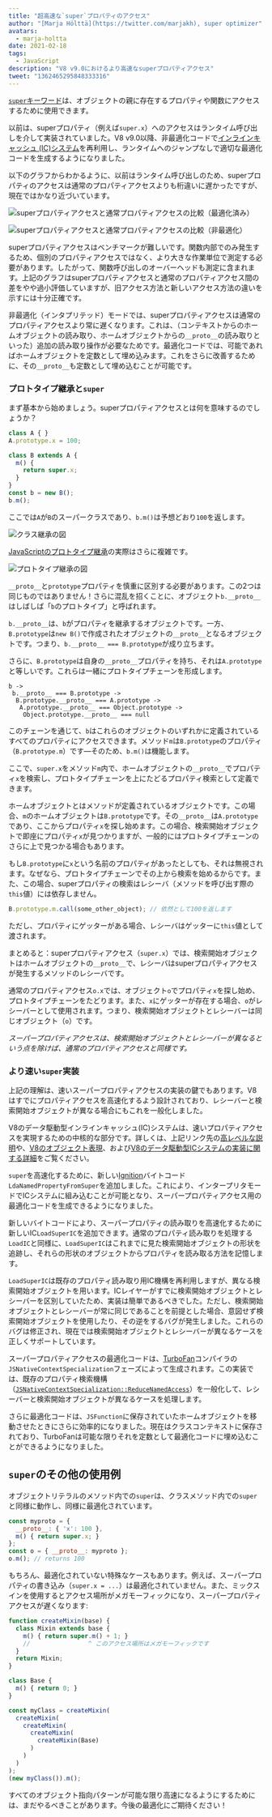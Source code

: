 ```yaml
---
title: "超高速な`super`プロパティのアクセス"
author: "[Marja Hölttä](https://twitter.com/marjakh), super optimizer"
avatars:
  - marja-holtta
date: 2021-02-18
tags:
  - JavaScript
description: "V8 v9.0におけるより高速なsuperプロパティアクセス"
tweet: "1362465295848333316"
---
```


[`super`キーワード](https://developer.mozilla.org/en-US/docs/Web/JavaScript/Reference/Operators/super)は、オブジェクトの親に存在するプロパティや関数にアクセスするために使用できます。

以前は、superプロパティ（例えば`super.x`）へのアクセスはランタイム呼び出しを介して実装されていました。V8 v9.0以降、非最適化コードで[インラインキャッシュ (IC)システム](https://mathiasbynens.be/notes/shapes-ics)を再利用し、ランタイムへのジャンプなしで適切な最適化コードを生成するようになりました。

<!--truncate-->
以下のグラフからわかるように、以前はランタイム呼び出しのため、superプロパティのアクセスは通常のプロパティアクセスよりも桁違いに遅かったですが、現在ではかなり近づいています。

![superプロパティアクセスと通常プロパティアクセスの比較（最適化済み）](/_img/fast-super/super-opt.svg)

![superプロパティアクセスと通常プロパティアクセスの比較（非最適化）](/_img/fast-super/super-no-opt.svg)

superプロパティアクセスはベンチマークが難しいです。関数内部でのみ発生するため、個別のプロパティアクセスではなく、より大きな作業単位で測定する必要があります。したがって、関数呼び出しのオーバーヘッドも測定に含まれます。上記のグラフはsuperプロパティアクセスと通常のプロパティアクセス間の差をやや過小評価していますが、旧アクセス方法と新しいアクセス方法の違いを示すには十分正確です。

非最適化（インタプリテッド）モードでは、superプロパティアクセスは通常のプロパティアクセスより常に遅くなります。これは、（コンテキストからのホームオブジェクトの読み取り、ホームオブジェクトからの`__proto__`の読み取りといった）追加の読み取り操作が必要なためです。最適化コードでは、可能であればホームオブジェクトを定数として埋め込みます。これをさらに改善するために、その`__proto__`も定数として埋め込むことが可能です。

### プロトタイプ継承と`super`

まず基本から始めましょう。superプロパティアクセスとは何を意味するのでしょうか？

```javascript
class A { }
A.prototype.x = 100;

class B extends A {
  m() {
    return super.x;
  }
}
const b = new B();
b.m();
```

ここでは`A`が`B`のスーパークラスであり、`b.m()`は予想どおり`100`を返します。

![クラス継承の図](/_img/fast-super/inheritance-1.svg)

[JavaScriptのプロトタイプ継承](https://developer.mozilla.org/en-US/docs/Web/JavaScript/Inheritance_and_the_prototype_chain)の実際はさらに複雑です。

![プロトタイプ継承の図](/_img/fast-super/inheritance-2.svg)

`__proto__`と`prototype`プロパティを慎重に区別する必要があります。この2つは同じものではありません！さらに混乱を招くことに、オブジェクト`b.__proto__`はしばしば「`b`のプロトタイプ」と呼ばれます。

`b.__proto__`は、`b`がプロパティを継承するオブジェクトです。一方、`B.prototype`は`new B()`で作成されたオブジェクトの`__proto__`となるオブジェクトです。つまり、`b.__proto__ === B.prototype`が成り立ちます。

さらに、`B.prototype`は自身の`__proto__`プロパティを持ち、それは`A.prototype`と等しいです。これらは一緒にプロトタイプチェーンを形成します。

```
b ->
 b.__proto__ === B.prototype ->
  B.prototype.__proto__ === A.prototype ->
   A.prototype.__proto__ === Object.prototype ->
    Object.prototype.__proto__ === null
```

このチェーンを通じて、`b`はこれらのオブジェクトのいずれかに定義されているすべてのプロパティにアクセスできます。メソッド`m`は`B.prototype`のプロパティ（`B.prototype.m`）です—そのため、`b.m()`は機能します。

ここで、`super.x`をメソッド`m`内で、ホームオブジェクトの`__proto__`でプロパティ`x`を検索し、プロトタイプチェーンを上にたどるプロパティ検索として定義できます。

ホームオブジェクトとはメソッドが定義されているオブジェクトです。この場合、`m`のホームオブジェクトは`B.prototype`です。その`__proto__`は`A.prototype`であり、ここからプロパティ`x`を探し始めます。この場合、検索開始オブジェクトで即座にプロパティ`x`が見つかりますが、一般的にはプロトタイプチェーンのさらに上で見つかる場合もあります。

もし`B.prototype`に`x`という名前のプロパティがあったとしても、それは無視されます。なぜなら、プロトタイプチェーンでその上から検索を始めるからです。また、この場合、superプロパティの検索はレシーバ（メソッドを呼び出す際の`this`値）には依存しません。

```javascript
B.prototype.m.call(some_other_object); // 依然として100を返します
```

ただし、プロパティにゲッターがある場合、レシーバはゲッターに`this`値として渡されます。

まとめると：superプロパティアクセス（`super.x`）では、検索開始オブジェクトはホームオブジェクトの`__proto__`で、レシーバはsuperプロパティアクセスが発生するメソッドのレシーバです。

通常のプロパティアクセス`o.x`では、オブジェクト`o`でプロパティ`x`を探し始め、プロトタイプチェーンをたどります。また、`x`にゲッターが存在する場合、`o`がレシーバーとして使用されます。つまり、検索開始オブジェクトとレシーバーは同じオブジェクト（`o`）です。

*スーパープロパティアクセスは、検索開始オブジェクトとレシーバーが異なるという点を除けば、通常のプロパティアクセスと同様です。*

### より速い`super`実装

上記の理解は、速いスーパープロパティアクセスの実装の鍵でもあります。V8はすでにプロパティアクセスを高速化するよう設計されており、レシーバーと検索開始オブジェクトが異なる場合にもこれを一般化しました。

V8のデータ駆動型インラインキャッシュ(IC)システムは、速いプロパティアクセスを実現するための中核的な部分です。詳しくは、上記リンク先の[高レベルな説明](https://mathiasbynens.be/notes/shapes-ics)や、[V8のオブジェクト表現](https://v8.dev/blog/fast-properties)、および[V8のデータ駆動型ICシステムの実装に関する詳細](https://docs.google.com/document/d/1mEhMn7dbaJv68lTAvzJRCQpImQoO6NZa61qRimVeA-k/edit?usp=sharing)をご覧ください。

`super`を高速化するために、新しい[Ignition](https://v8.dev/docs/ignition)バイトコード`LdaNamedPropertyFromSuper`を追加しました。これにより、インタープリタモードでICシステムに組み込むことが可能となり、スーパープロパティアクセス用の最適化コードを生成できるようになりました。

新しいバイトコードにより、スーパープロパティの読み取りを高速化するために新しいIC`LoadSuperIC`を追加できます。通常のプロパティ読み取りを処理する`LoadIC`と同様に、`LoadSuperIC`はこれまでに見た検索開始オブジェクトの形状を追跡し、それらの形状のオブジェクトからプロパティを読み取る方法を記憶します。

`LoadSuperIC`は既存のプロパティ読み取り用IC機構を再利用しますが、異なる検索開始オブジェクトを用います。ICレイヤーがすでに検索開始オブジェクトとレシーバーを区別していたため、実装は簡単であるべきでした。ただし、検索開始オブジェクトとレシーバーが常に同じであることを前提とした場合、意図せず検索開始オブジェクトを使用したり、その逆をするバグが発生しました。これらのバグは修正され、現在では検索開始オブジェクトとレシーバーが異なるケースを正しくサポートしています。

スーパープロパティアクセスの最適化コードは、[TurboFan](https://v8.dev/docs/turbofan)コンパイラの`JSNativeContextSpecialization`フェーズによって生成されます。この実装では、既存のプロパティ検索機構（[`JSNativeContextSpecialization::ReduceNamedAccess`](https://source.chromium.org/chromium/chromium/src/+/master:v8/src/compiler/js-native-context-specialization.cc;l=1130)）を一般化して、レシーバーと検索開始オブジェクトが異なるケースを処理します。

さらに最適化コードは、`JSFunction`に保存されていたホームオブジェクトを移動させたときにさらに効率的になりました。現在はクラスコンテキストに保存されており、TurboFanは可能な限りそれを定数として最適化コードに埋め込むことができるようになりました。

## `super`のその他の使用例

オブジェクトリテラルのメソッド内での`super`は、クラスメソッド内での`super`と同様に動作し、同様に最適化されています。

```javascript
const myproto = {
  __proto__: { 'x': 100 },
  m() { return super.x; }
};
const o = { __proto__: myproto };
o.m(); // returns 100
```

もちろん、最適化されていない特殊なケースもあります。例えば、スーパープロパティの書き込み（`super.x = ...`）は最適化されていません。また、ミックスインを使用するとアクセス場所がメガモーフィックになり、スーパープロパティアクセスが遅くなります:

```javascript
function createMixin(base) {
  class Mixin extends base {
    m() { return super.m() + 1; }
    //                ^ このアクセス場所はメガモーフィックです
  }
  return Mixin;
}

class Base {
  m() { return 0; }
}

const myClass = createMixin(
  createMixin(
    createMixin(
      createMixin(
        createMixin(Base)
      )
    )
  )
);
(new myClass()).m();
```

すべてのオブジェクト指向パターンが可能な限り高速になるようにするためには、まだやるべきことがあります。今後の最適化にご期待ください！
